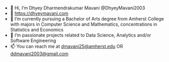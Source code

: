 - 👋 Hi, I’m Dhyey Dharmendrakumar Mavani @DhyeyMavani2003
- 👀 https://dhyeymavani.com
- 🌱 I’m currently pursuing a Bachelor of Arts degree from Amherst College with majors in Computer Science and Mathematics, concentrations in Statistics and Economics
- 💞️ I’m passionate projects related to Data Science, Analytics and/or Software Engineering
- 📫 You can reach me at dmavani25@amherst.edu OR ddmavani2003@gmail.com

<!---
DhyeyMavani2003/DhyeyMavani2003 is a ✨ special ✨ repository because its `README.md` (this file) appears on your GitHub profile.
You can click the Preview link to take a look at your changes.
--->
